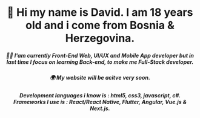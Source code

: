 <div align="center">
  <h1>👋 Hi my name is <b>David</b>. I am 18 years old and i come from Bosnia & Herzegovina.</h1>
  <h5>👨‍💻 I'am currently <b>Front-End Web, UI/UX and Mobile App developer</b> but in last time I focus on learning Back-end, to make me Full-Stack developer.</h1>
  <h5>🌍<b> My website will be acitve very soon.</b></h1>
  <h5>Development languages i know is : <b>html5, css3, javascript, c#.</b> Frameworks I use is : <b>React/React Native, Flutter, Angular, Vue.js & Next.js.</b></h1>
</div>
